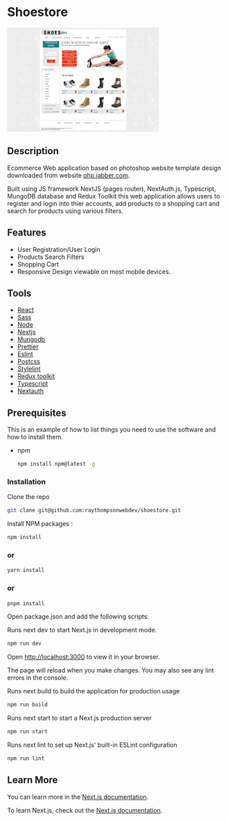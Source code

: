 # Shoestore

![shoestore](/www-shoestore-home-page-large.jpg)

## Description

Ecommerce Web application based on photoshop website template design downloaded from website [php.jabber.com](https://www.phpjabbers.com/).

Built using JS framework NextJS (pages router), NextAuth.js, Typescript, MungoDB database and Redux Toolkit this web application allows users to register and login into thier accounts, add products to a shopping cart and search for products using various filters.

## Features

- User Registration/User Login
- Products Search Filters
- Shopping Cart
- Responsive Design viewable on most mobile devices.

## Tools

- [React](https://react.dev/)
- [Sass](https://sass-lang.com/)
- [Node](https://nodejs.org/en)
- [Nextjs](https://nextjs.org/learn/foundations/about-nextjs)
- [Mungodb](https://www.mongodb.com/)
- [Prettier](https://prettier.io/)
- [Eslint](https://eslint.org/)
- [Postcss](https://postcss.org/)
- [Stylelint](https://stylelint.io/)
- [Redux toolkit](https://redux-toolkit.js.org/)
- [Typescript](https://www.typescriptlang.org/)
- [Nextauth](https://next-auth.js.org/)

## Prerequisites

This is an example of how to list things you need to use the software and how to install them.

- npm
  ```sh
  npm install npm@latest -g
  ```

### Installation

Clone the repo

```sh
git clone git@github.com:raythompsonwebdev/shoestore.git
```

Install NPM packages :

```sh
npm install
```

### or

```sh
yarn install
```

### or

```sh
pnpm install
```

Open package.json and add the following scripts:

Runs next dev to start Next.js in development mode.

```sh
npm run dev
```

Open [http://localhost:3000](http://localhost:3000) to view it in your browser.

The page will reload when you make changes. You may also see any lint errors in the console.

Runs next build to build the application for production usage

```sh
npm run build
```

Runs next start to start a Next.js production server

```sh
npm run start
```

Runs next lint to set up Next.js' built-in ESLint configuration

```sh
npm run lint
```

## Learn More

You can learn more in the [Next.js documentation](https://nextjs.org/docs/getting-started).

To learn Next.js, check out the [Next.js documentation](https://nextjs.org/).
